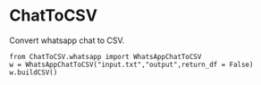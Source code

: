 # ChatToCSV
Convert whatsapp chat to CSV.

```
from ChatToCSV.whatsapp import WhatsAppChatToCSV
w = WhatsAppChatToCSV("input.txt","output",return_df = False)
w.buildCSV()
```
